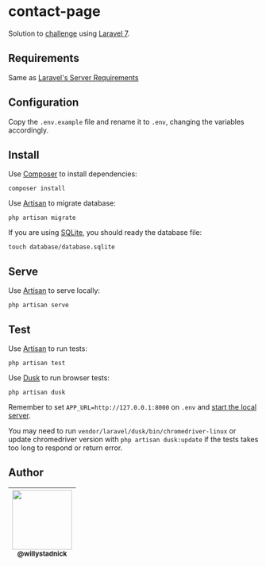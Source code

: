 # contact-page

Solution to [challenge](challenge.md) using [Laravel 7](https://laravel.com/docs/7.x).

## Requirements

Same as [Laravel's Server Requirements](https://laravel.com/docs/7.x/installation#server-requirements)

## Configuration

Copy the `.env.example` file and rename it to `.env`, changing the variables accordingly.

## Install

Use [Composer](https://getcomposer.org/) to install dependencies:

```
composer install
```

Use [Artisan](https://laravel.com/docs/7.x/migrations#running-migrations) to migrate database:

```
php artisan migrate
```

If you are using [SQLite](https://www.sqlite.org/), you should ready the database file:

```
touch database/database.sqlite
```

## Serve

Use [Artisan](https://laravel.com/docs/7.x/artisan) to serve locally:

```
php artisan serve
```

## Test

Use [Artisan](https://laravel.com/docs/7.x/testing#artisan-test-runner) to run tests:

```
php artisan test
```

Use [Dusk](https://laravel.com/docs/7.x/dusk) to run browser tests:

```
php artisan dusk
```

Remember to set `APP_URL=http://127.0.0.1:8000` on `.env` and [start the local server](#serve).

You may need to run `vendor/laravel/dusk/bin/chromedriver-linux` or update chromedriver version with `php artisan dusk:update` if the tests takes too long to respond or return error.

## Author

| [<img src="https://avatars2.githubusercontent.com/u/1824706?s=120&v=4" width=120><br><sub>@willystadnick</sub>](https://github.com/willystadnick) |
| :---: |
